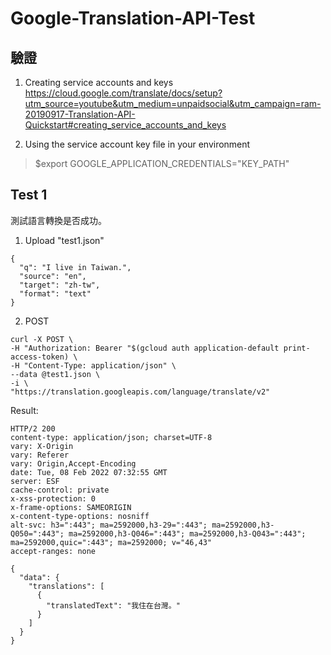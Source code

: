 # Google-Translation-API-Test

## 驗證
1. Creating service accounts and keys<br />
https://cloud.google.com/translate/docs/setup?utm_source=youtube&utm_medium=unpaidsocial&utm_campaign=ram-20190917-Translation-API-Quickstart#creating_service_accounts_and_keys

2. Using the service account key file in your environment
> $export GOOGLE_APPLICATION_CREDENTIALS="KEY_PATH"

## Test 1

測試語言轉換是否成功。<br />

1. Upload "test1.json"<br />
```
{
  "q": "I live in Taiwan.",
  "source": "en",
  "target": "zh-tw",
  "format": "text"
}
```

2. POST<br />
```
curl -X POST \
-H "Authorization: Bearer "$(gcloud auth application-default print-access-token) \
-H "Content-Type: application/json" \
--data @test1.json \
-i \
"https://translation.googleapis.com/language/translate/v2"
```

Result:<br />
```
HTTP/2 200 
content-type: application/json; charset=UTF-8
vary: X-Origin
vary: Referer
vary: Origin,Accept-Encoding
date: Tue, 08 Feb 2022 07:32:55 GMT
server: ESF
cache-control: private
x-xss-protection: 0
x-frame-options: SAMEORIGIN
x-content-type-options: nosniff
alt-svc: h3=":443"; ma=2592000,h3-29=":443"; ma=2592000,h3-Q050=":443"; ma=2592000,h3-Q046=":443"; ma=2592000,h3-Q043=":443"; ma=2592000,quic=":443"; ma=2592000; v="46,43"
accept-ranges: none

{
  "data": {
    "translations": [
      {
        "translatedText": "我住在台灣。"
      }
    ]
  }
}
```


